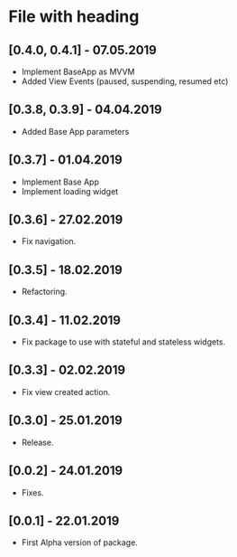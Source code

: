 # File with heading

## [0.4.0, 0.4.1] - 07.05.2019

* Implement BaseApp as MVVM
* Added View Events (paused, suspending, resumed etc)

## [0.3.8, 0.3.9] - 04.04.2019

* Added Base App parameters

## [0.3.7] - 01.04.2019

* Implement Base App
* Implement loading widget

## [0.3.6] - 27.02.2019

* Fix navigation.

## [0.3.5] - 18.02.2019

* Refactoring.

## [0.3.4] - 11.02.2019

* Fix package to use with stateful and stateless widgets.

## [0.3.3] - 02.02.2019

* Fix view created action.

## [0.3.0] - 25.01.2019

* Release.

## [0.0.2] - 24.01.2019

* Fixes.

## [0.0.1] - 22.01.2019

* First Alpha version of package.

